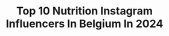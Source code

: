 ---
title: Top 10 Nutrition Instagram Influencers In Belgium In 2024
description: >-
  Find top nutrition Instagram influencers in Belgium in 2024. Most popular hashtags: #sibo #girlsgoneloavies #sugarfree.
platform: Instagram
hits: 9
text_top: Identify the best Instagram influencers on inBeat.
text_bottom: Our search engine aggregates 9 Instagram influencers like this in Belgium for you to pitch.
profiles:
  - username: "lunalissens"
    fullname: >-
      Luna Lissens
    bio: >-
      🌾 Freelance model & Content Creator ✉️ Luna.lissens@hotmail.com 🌻 Twenty one | Belgium 🍋 Food & nutrition
    location: "Belgium"
    followers: 12189
    engagement: 370
    commentsToLikes: 0.142057
    id: ck8tct1ke0kcw0j788ddfr7w0
    verified: false
    hashtags: "#loavies, #girlsgoneloavies, #offlineshoppen, #waaslandshopping"
  - username: "naturellebynatalia"
    fullname: >-
      Naturelle by Natalia
    bio: >-
      ♡sugar free is The New Black♡📚 nutrition♡freelance food stylist & recipe developer♡ceramics, soaps♡traveller(39 countries so far) Belgium
    location: "Belgium"
    followers: 11614
    engagement: 590
    commentsToLikes: 0.208017
    id: ck5c0dklqsxlt0i115g2doh5u
    verified: false
    hashtags: "#soapmaking, #eatcaptureshare, #bakeitforward, #foodartproject"
  - username: "arrow_the_pooch"
    fullname: >-
      Arrow 🐾
    bio: >-
      Hi I am Arrow! 2 year old girl Belgian Malinois and GSD My best friend is a black cat I own @bowwow_nutrition_
    location: "Belgium"
    followers: 21670
    engagement: 733
    commentsToLikes: 0.007712
    id: ck0vzwi69b8er0i19ue8uuuji
    verified: false
    hashtags: ""
  - username: "coleenaupresent"
    fullname: >-
      Coleen Tatti - Naturopathe 🌱
    bio: >-
      The REAL Glow✨ Your #bellyqueen I Coach @teamfitbyc 🤍 Bien digérer pour mieux briller ! 💫 Je t'aide à retrouver une digestion royale👑⬇️
    location: "Belgium"
    followers: 14976
    engagement: 259
    commentsToLikes: 0.136687
    id: ckaotohaawsbv0i78eba8dnm6
    verified: false
    hashtags: "#sansgluten, #colopathie, #colopathiefonctionnelle, #healthylife"
  - username: "jarnebaele"
    fullname: >-
      JARNE BAELE
    bio: >-
      IF | Running | Fashion ​ 📩 jarne.baele@hotmail.com​​ ​🧔🏻 Ambassador @beleef_oudenaarde
    location: "Belgium"
    followers: 77873
    engagement: 850
    commentsToLikes: 0.057824
    id: ck5zx3lqs7a090i14pem36vhr
    verified: false
    hashtags: "#instagramgiveaway, #iskodna, #ad, #ambassadors"
  - username: "ankatrien"
    fullname: >-
      An-Katrien Casselman
    bio: >-
      ‘t is die kleurrijke 🌈💕 📍Antwerp 🇧🇪 👧 @mylasplayground ❤️ @vanheurckdries 💉 @dediabeetjes 💌 info@ankatriencasselman.com
    location: "Belgium"
    followers: 214535
    engagement: 51
    commentsToLikes: 0.057742
    id: ck136f6bh670f0i19jjum8wk2
    verified: true
    hashtags: "#playitsmart, #thefrenchspritz, #lilletspritz, #haartutorial"
  - username: "hennyseroeyen"
    fullname: >-
      WBFF PRO Fitness Model
    bio: >-
      “I never lose, either I WIN, or I LEARN” #CMG
    location: "Belgium"
    followers: 171013
    engagement: 340
    commentsToLikes: 0.008763
    id: ck6trfi5nyorg0j7144qgzj2o
    verified: true
    hashtags: "#boxing, #ad, #venum, #mk11"
  - username: "k9s_bones.raven"
    fullname: >-
      Cad & Raven
    bio: >-
      We are @ashley.horner’s Protectors of the day Guardians of the night Dual handling Belgian Malinois Let slip the dogs of war🐺🐺 #ImNotYourDogTrainer
    location: "Belgium"
    followers: 13482
    engagement: 505
    commentsToLikes: 0.013475
    id: ck5hr2e29u57s0i11ahaszgge
    verified: false
    hashtags: "#belgianmalinois, #k9cadman, #workingk9, #myrunningbuddy"
  - username: "manon_angonese.whiteshark"
    fullname: >-
      Manon Angonese
    bio: >-
      CrossFit & WL 🏋️‍♀️ 2x Fittest in 🇧🇪 10th Europeans WL -71kg 🇪🇺 Mum of 2 🐶 & 1 🐈‍⬛ Coach/Owner CF @garage_gym_sharks_factory #shark🦈
    location: "Belgium"
    followers: 6207
    engagement: 501
    commentsToLikes: 0.025299
    id: ck5pwvjphotbz0i118geces0o
    verified: false
    hashtags: "#sharkisonboard, #crossfit, #crossfitgames, #weightlifting"
---
